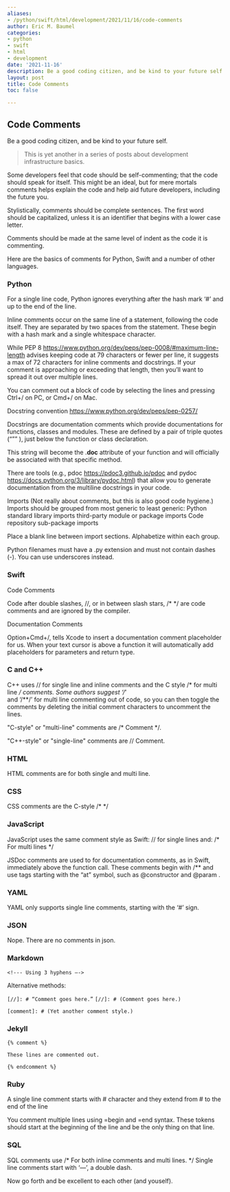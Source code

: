```yaml
---
aliases:
- /python/swift/html/development/2021/11/16/code-comments
author: Eric M. Baumel
categories:
- python
- swift
- html
- development
date: '2021-11-16'
description: Be a good coding citizen, and be kind to your future self.
layout: post
title: Code Comments
toc: false

---
```


## Code Comments

Be a good coding citizen, and be kind to your future self.

> This is yet another in a series of posts about development infrastructure basics.

Some developers feel that code should be self-commenting; that the code should speak for itself. This might be an ideal, but for mere mortals comments 
helps explain the code and help aid future developers, including the future you.

Stylistically, comments should be complete sentences. The first word should be capitalized, unless it is an identifier that begins with a lower case letter.

Comments should be made at the same level of indent as the code it is commenting.

Here are the basics of comments for Python, Swift and a number of other languages. 

### Python

For a single line code, Python ignores everything after the hash mark ‘#’ and up to the end of the line.

Inline comments occur on the same line of a statement, following the code itself. They are separated by two spaces from the statement. These begin with
a hash mark and a single whitespace character.

While PEP 8 https://www.python.org/dev/peps/pep-0008/#maximum-line-length advises keeping code at 79 characters or fewer per line, it suggests a max of 72 characters for inline comments and docstrings. If your comment 
is approaching or exceeding that length, then you’ll want to spread it out over multiple lines.

You can comment out a block of code by selecting the lines and pressing Ctrl+/ on PC, or Cmd+/ on Mac.


Docstring convention https://www.python.org/dev/peps/pep-0257/

Docstrings are documentation comments which provide documentations for functions, classes and modules. These are defined by a pair of triple quotes (“”” ), 
just below the function or class declaration.

This string will become the .__doc__ attribute of your function and will officially be associated with that specific method. 

There are tools (e.g., pdoc https://pdoc3.github.io/pdoc and pydoc https://docs.python.org/3/library/pydoc.html) that allow you to generate documentation from the multiline docstrings in your code.

Imports
(Not really about comments, but this is also good code hygiene.) 
Imports should be grouped from most generic to least generic:
Python standard library imports
third-party module or package imports
Code repository sub-package imports


Place a blank line between import sections. Alphabetize within each group.

Python filenames must have a .py extension and must not contain dashes (-). You can use underscores instead.


### Swift

Code Comments

Code after double slashes, //, or in between slash stars, /* */ are code comments and are ignored by the compiler.

Documentation Comments

Option+Cmd+/, tells Xcode to insert a documentation comment placeholder for us. When your text cursor is above a 
function it will automatically add placeholders for parameters and return type.

### C and C++

C++ uses // for single line and inline comments and the C style /* for multi line */ comments.  Some authors suggest ‘/*’  
and ‘/**/’ for multi line commenting out of code, so you can then toggle the comments by deleting the initial comment 
characters to uncomment the lines.

 "C-style" or "multi-line" comments are /* Comment */.

"C++-style" or "single-line" comments are // Comment.


### HTML

HTML comments are <!-- --> for both single and multi line.


### CSS

CSS comments are the C-style /* */


### JavaScript
JavaScript uses the same comment style as Swift: // for single lines and: /* For multi lines */

JSDoc comments are used to for documentation comments, as in Swift, immediately above the function call. These comments begin with /** and use tags 
starting with the “at” symbol, such as @constructor and @param . 

### YAML

YAML only supports single line comments, starting with the ‘#’ sign.


### JSON

Nope. There are no comments in json.


### Markdown

`<!--- Using 3 hyphens —->`

Alternative methods:

`[//]: # “Comment goes here.”`
`[//]: # (Comment goes here.)`

`[comment]: # (Yet another comment style.)`

### Jekyll

`{% comment %}`

    These lines are commented out.
    
`{% endcomment %}`

### Ruby

A single line comment starts with # character and they extend from # to the end of the line 

You comment multiple lines using =begin and =end syntax. These tokens should start at the beginning of the line and be the only thing on that line.


### SQL

SQL comments use /* For both inline comments and multi lines. */
Single line comments start with ‘—’, a double dash.


Now go forth and be excellent to each other (and youself).
